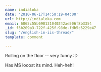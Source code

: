```yaml
---
name: indialoka
date: '2010-06-17T14:50:19-04:00'
url: http://indialoka.com
email: 6065c55b690131040242ae506f8b3354
_id: f5b209a3-722f-425f-98de-fdb5c5229e47
slug: "/english-in-iis-thread/"
template: comment

---
```


Rolling on the floor -- very funny :D

Has MS looost its mind. Heh-heh!
